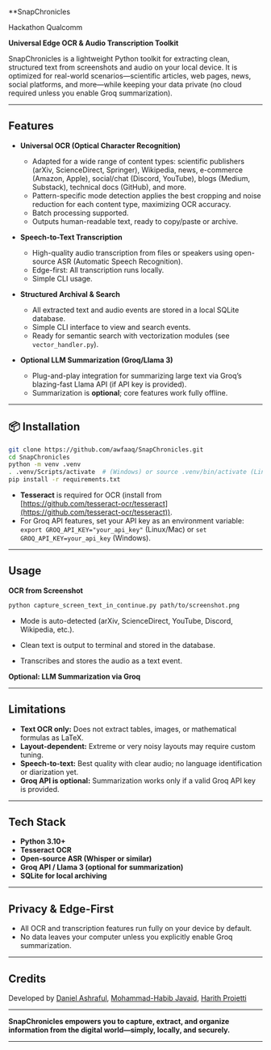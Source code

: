 **SnapChronicles

Hackathon Qualcomm

**Universal Edge OCR & Audio Transcription Toolkit**

SnapChronicles is a lightweight Python toolkit for extracting clean, structured text from screenshots and audio on your local device. It is optimized for real-world scenarios—scientific articles, web pages, news, social platforms, and more—while keeping your data private (no cloud required unless you enable Groq summarization).

---

## Features

* **Universal OCR (Optical Character Recognition)**

  * Adapted for a wide range of content types: scientific publishers (arXiv, ScienceDirect, Springer), Wikipedia, news, e-commerce (Amazon, Apple), social/chat (Discord, YouTube), blogs (Medium, Substack), technical docs (GitHub), and more.
  * Pattern-specific mode detection applies the best cropping and noise reduction for each content type, maximizing OCR accuracy.
  * Batch processing supported.
  * Outputs human-readable text, ready to copy/paste or archive.

* **Speech-to-Text Transcription**

  * High-quality audio transcription from files or speakers using open-source ASR (Automatic Speech Recognition).
  * Edge-first: All transcription runs locally.
  * Simple CLI usage.

* **Structured Archival & Search**

  * All extracted text and audio events are stored in a local SQLite database.
  * Simple CLI interface to view and search events.
  * Ready for semantic search with vectorization modules (see `vector_handler.py`).

* **Optional LLM Summarization (Groq/Llama 3)**

  * Plug-and-play integration for summarizing large text via Groq’s blazing-fast Llama API (if API key is provided).
  * Summarization is **optional**; core features work fully offline.

---

## 📦 Installation

```bash
git clone https://github.com/awfaaq/SnapChronicles.git
cd SnapChronicles
python -m venv .venv
. .venv/Scripts/activate  # (Windows) or source .venv/bin/activate (Linux/Mac)
pip install -r requirements.txt
```

* **Tesseract** is required for OCR (install from [https://github.com/tesseract-ocr/tesseract](https://github.com/tesseract-ocr/tesseract)).
* For Groq API features, set your API key as an environment variable:
  `export GROQ_API_KEY="your_api_key"` (Linux/Mac) or `set GROQ_API_KEY=your_api_key` (Windows).

---

## Usage

**OCR from Screenshot**

```bash
python capture_screen_text_in_continue.py path/to/screenshot.png
```

* Mode is auto-detected (arXiv, ScienceDirect, YouTube, Discord, Wikipedia, etc.).

* Clean text is output to terminal and stored in the database.

* Transcribes and stores the audio as a text event.

**Optional: LLM Summarization via Groq**

---

## Limitations

* **Text OCR only:** Does not extract tables, images, or mathematical formulas as LaTeX.
* **Layout-dependent:** Extreme or very noisy layouts may require custom tuning.
* **Speech-to-text:** Best quality with clear audio; no language identification or diarization yet.
* **Groq API is optional:** Summarization works only if a valid Groq API key is provided.

---

## Tech Stack

* **Python 3.10+**
* **Tesseract OCR**
* **Open-source ASR (Whisper or similar)**
* **Groq API / Llama 3 (optional for summarization)**
* **SQLite for local archiving**

---

## Privacy & Edge-First

* All OCR and transcription features run fully on your device by default.
* No data leaves your computer unless you explicitly enable Groq summarization.

---

## Credits

Developed by [Daniel Ashraful](https://github.com/awfaaq), [Mohammad-Habib Javaid](https://github.com/mhjd), [Harith Proietti](https://github.com/HarithProietti)

---

**SnapChronicles empowers you to capture, extract, and organize information from the digital world—simply, locally, and securely.**

---



